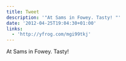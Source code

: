 ```yaml
---
title: Tweet
description: '"At Sams in Fowey. Tasty! "'
date: '2012-04-25T19:04:30+01:00'
links:
  - 'http://yfrog.com/mgi99tkj'
---
```

At Sams in Fowey. Tasty! 
